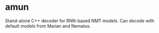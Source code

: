 # amun
Stand-alone C++ decoder for RNN-based NMT models. Can decode with default models from Marian and Nematus.
